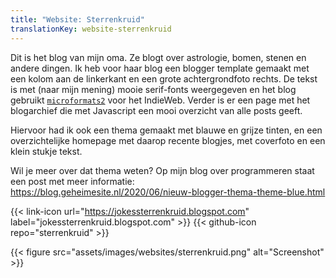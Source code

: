 ```yaml
---
title: "Website: Sterrenkruid"
translationKey: website-sterrenkruid
---
```


Dit is het blog van mijn oma. Ze blogt over astrologie, bomen, stenen en andere dingen. Ik heb voor haar blog een blogger template gemaakt met een kolom aan de linkerkant en een grote achtergrondfoto rechts. De tekst is met (naar mijn mening) mooie serif-fonts weergegeven en het blog gebruikt [`microformats2`](https://indieweb.org/microformats) voor het IndieWeb. Verder is er een page met het blogarchief die met Javascript een mooi overzicht van alle posts geeft.

Hiervoor had ik ook een thema gemaakt met blauwe en grijze tinten, en een overzichtelijke homepage met daarop recente blogjes, met coverfoto en een klein stukje tekst.

Wil je meer over dat thema weten? Op mijn blog over programmeren staat een post met meer informatie:  
<https://blog.geheimesite.nl/2020/06/nieuw-blogger-thema-theme-blue.html>

<span hidden>Post information</span> {{< link-icon url="https://jokessterrenkruid.blogspot.com" label="jokessterrenkruid.blogspot.com" >}} {{< github-icon repo="sterrenkruid" >}}

{{< figure src="assets/images/websites/sterrenkruid.png" alt="Screenshot" >}}
